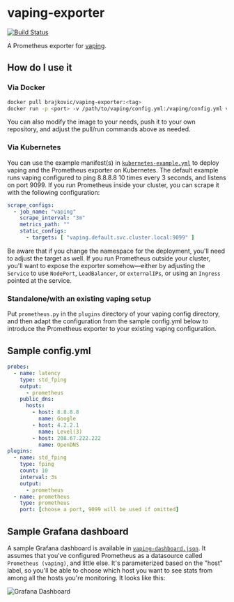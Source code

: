 # vaping-exporter

[![Build Status](https://travis-ci.org/bojanrajkovic/vaping-exporter.svg?branch=master)](https://travis-ci.org/bojanrajkovic/vaping-exporter)

A Prometheus exporter for [vaping](https://github.com/20c/vaping).

## How do I use it

### Via Docker

```bash
docker pull brajkovic/vaping-exporter:<tag>
docker run -p <port> -v /path/to/vaping/config.yml:/vaping/config.yml vaping-exporter:<tag>
```

You can also modify the image to your needs, push it to your own repository, and
adjust the pull/run commands above as needed.

### Via Kubernetes

You can use the example manifest(s) in [`kubernetes-example.yml`][kube] to
deploy vaping and the Prometheus exporter on Kubernetes. The default example
runs vaping configured to ping 8.8.8.8 10 times every 3 seconds, and listens on
port 9099. If you run Prometheus inside your cluster, you can scrape it with the
following configuration:

```yaml
scrape_configs:
  - job_name: "vaping"
    scrape_interval: "3m"
    metrics_path: ""
    static_configs:
      - targets: [ "vaping.default.svc.cluster.local:9099" ]
```

Be aware that if you change the namespace for the deployment, you'll need to
adjust the target as well. If you run Prometheus outside your cluster, you'll
want to expose the exporter somehow&mdash;either by adjusting the `Service` to
use `NodePort`, `LoadBalancer`, or `externalIPs`, or using an `Ingress` pointed
at the service.

### Standalone/with an existing vaping setup

Put `prometheus.py` in the `plugins` directory of your vaping config directory,
and then adapt the configuration from the sample config.yml below to introduce
the Prometheus exporter to your existing vaping configuration.

## Sample config.yml

```yaml
probes:
  - name: latency
    type: std_fping
    output:
      - prometheus
    public_dns:
      hosts:
        - host: 8.8.8.8
          name: Google
        - host: 4.2.2.1
          name: Level(3)
        - host: 208.67.222.222
          name: OpenDNS
plugins:
  - name: std_fping
    type: fping
    count: 10
    interval: 3s
    output:
      - prometheus
  - name: prometheus
    type: prometheus
    port: [choose a port, 9099 will be used if omitted]
```

## Sample Grafana dashboard

A sample Grafana dashboard is available in [`vaping-dashboard.json`][dash]. It
assumes that you've configured Prometheus as a datasource called `Prometheus
(vaping)`, and little else. It's parameterized based on the "host" label, so
you'll be able to choose which host you want to see stats from among all the
hosts you're monitoring. It looks like this:

![Grafana Dashboard](https://volley.coderinserepeat.com/brajkovic/vaping-grafana.png)

[kube]: ./kubernetes-example.yaml
[dash]: ./vaping-dashboard.json
